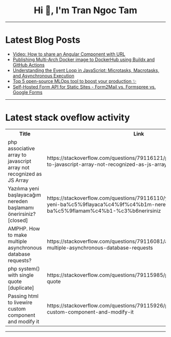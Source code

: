 <h1 align="center">Hi 👋, I'm Tran Ngoc Tam</h1>

---

# Latest Blog Posts 
<!-- BLOG-POST-LIST:START -->
- [Video: How to share an Angular Component with URL](https://dev.to/shhdharmen/video-how-to-share-an-angular-component-with-url-3g40)
- [Publishing Multi-Arch Docker image to DockerHub using Buildx and GitHub Actions](https://dev.to/pradumnasaraf/docker-buildx-gha-dockerhub-3h2c)
- [Understanding the Event Loop in JavaScript: Microtasks, Macrotasks, and Asynchronous Execution](https://dev.to/nishanthan-k/understanding-the-event-loop-in-javascript-microtasks-macrotasks-and-asynchronous-execution-3037)
- [Top 5 open-source MLOps tool to boost your production ✨](https://dev.to/rohan_sharma/top-5-open-source-mlops-tool-to-boost-your-production-4j0a)
- [Self-Hosted Form API for Static Sites - Form2Mail vs. Formspree vs. Google Forms](https://dev.to/dansasser/self-hosted-form-api-for-static-sites-form2mail-vs-formspree-vs-google-forms-13hk)
<!-- BLOG-POST-LIST:END -->

---

# Latest stack oveflow activity
<table>
  <tr><th>Title</th><th>Link</th></tr>
  <!-- STACKOVERFLOW:START --><tr><td>php associative array to javascript array not recognized as JS Array</td><td>https://stackoverflow.com/questions/79116121/php-associative-array-to-javascript-array-not-recognized-as-js-array</td></tr><tr><td>Yazılıma yeni başlayacağım nereden başlamamı önerirsiniz? [closed]</td><td>https://stackoverflow.com/questions/79116110/yaz%c4%b1l%c4%b1ma-yeni-ba%c5%9flayaca%c4%9f%c4%b1m-nereden-ba%c5%9flamam%c4%b1-%c3%b6nerirsiniz</td></tr><tr><td>AMPHP. How to make multiple asynchronous database requests?</td><td>https://stackoverflow.com/questions/79116081/amphp-how-to-make-multiple-asynchronous-database-requests</td></tr><tr><td>php system&lpar;&rpar; with single quote [duplicate]</td><td>https://stackoverflow.com/questions/79115985/php-system-with-single-quote</td></tr><tr><td>Passing html to livewire custom component and modify it</td><td>https://stackoverflow.com/questions/79115926/passing-html-to-livewire-custom-component-and-modify-it</td></tr><!-- STACKOVERFLOW:END -->
</table>

---


